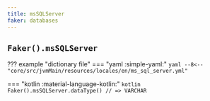 ```yaml
---
title: msSQLServer
faker: databases
---
```


## `Faker().msSQLServer`

??? example "dictionary file"
    === "yaml :simple-yaml:"
        ```yaml
        --8<-- "core/src/jvmMain/resources/locales/en/ms_sql_server.yml"
        ```

=== "kotlin :material-language-kotlin:"
    ```kotlin
    Faker().msSQLServer.dataType() // => VARCHAR
    ```
